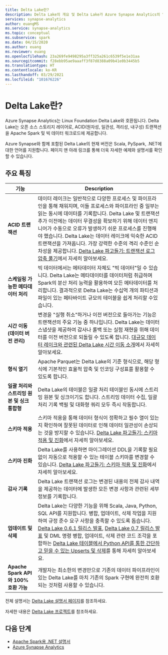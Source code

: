 ```yaml
---
title: Delta Lake란?
description: Delta Lake의 개요 및 Delta Lake가 Azure Synapse Analytics의 일부로 작동하는 방식
services: synapse-analytics
author: euangMS
ms.service: synapse-analytics
ms.topic: conceptual
ms.subservice: spark
ms.date: 04/15/2020
ms.author: euang
ms.reviewer: euang
ms.openlocfilehash: 23a269fe9498295a3ff325a261c6539f5e1e31aa
ms.sourcegitcommit: f28ebb95ae9aaaff3f87d8388a09b41e0b3445b5
ms.translationtype: HT
ms.contentlocale: ko-KR
ms.lasthandoff: 03/29/2021
ms.locfileid: "101676226"
---
```

# <a name="what-is-delta-lake"></a>Delta Lake란?

Azure Synapse Analytics는 Linux Foundation Delta Lake와 호환됩니다. Delta Lake는 오픈 소스 스토리지 레이어로, ACID(원자성, 일관성, 격리성, 내구성) 트랜잭션을 Apache Spark 및 빅 데이터 워크로드에 제공합니다.

Azure Synapse와 함께 포함된 Delta Lake의 현재 버전은 Scala, PySpark, .NET에 대한 언어를 지원합니다. 페이지 맨 아래 링크를 통해 더욱 자세한 예제와 설명서를 확인할 수 있습니다.

## <a name="key-features"></a>주요 특징

| 기능 | Description |
| --- | --- |
| **ACID 트랜잭션** | 데이터 레이크는 일반적으로 다양한 프로세스 및 파이프라인을 통해 채워지며, 이들 프로세스와 파이프라인 중 일부는 읽는 동시에 데이터를 기록합니다. Delta Lake 및 트랜잭션 추가 이전에는 데이터 무결성을 확보하기 위해 데이터 엔지니어가 수동으로 오류가 발생하기 쉬운 프로세스를 진행해야 했습니다. Delta Lake는 데이터 레이크에 익숙한 ACID 트랜잭션을 가져옵니다. 가장 강력한 수준의 격리 수준인 순차성을 제공합니다. [Delta Lake 파고들기: 트랜잭션 로그 압축 풀기](https://databricks.com/blog/2019/08/21/diving-into-delta-lake-unpacking-the-transaction-log.html)에서 자세히 알아보세요.|
| **스케일링 가능한 메타데이터 처리** | 빅 데이터에서는 메타데이터 자체도 "빅 데이터"일 수 있습니다. Delta Lake는 메타데이터를 데이터처럼 취급하며 Spark의 분산 처리 능력을 활용하여 모든 메타데이터를 처리합니다. 결과적으로 Delta Lake는 수십억 개의 파티션과 파일이 있는 페타바이트 규모의 테이블을 쉽게 처리할 수 ​​있습니다. |
| **시간 이동(데이터 버전 관리)** | 변경을 "실행 취소"하거나 이전 버전으로 돌아가는 기능은 트랜잭션의 주요 기능 중 하나입니다. Delta Lake는 데이터 스냅샷을 제공하여 감사나 롤백 또는 실험 재현을 위해 데이터를 이전 버전으로 되돌릴 수 있도록 합니다. [대규모 데이터 레이크와 관련된 Delta Lake 시간 이동 소개](https://databricks.com/blog/2019/02/04/introducing-delta-time-travel-for-large-scale-data-lakes.html)에서 자세히 알아보세요. |
| **형식 열기** | Apache Parquet는 Delta Lake의 기준 형식으로, 해당 형식에 기본적인 효율적 압축 및 인코딩 구성표를 활용할 수 있도록 합니다. |
| **일괄 처리와 스트리밍 원본 및 싱크 통합형** | Delta Lake의 테이블은 일괄 처리 테이블인 동시에 스트리밍 원본 및 싱크이기도 합니다. 스트리밍 데이터 수집, 일괄 처리 기록 백필 및 대화형 쿼리 모두 즉시 작동합니다. |
| **스키마 적용** | 스키마 적용을 통해 데이터 형식이 정확하고 필수 열이 있는지 확인하여 잘못된 데이터로 인해 데이터 일관성이 손상되는 것을 방지할 수 있습니다. [Delta Lake 파고들기: 스키마 적용 및 진화](https://databricks.com/blog/2019/09/24/diving-into-delta-lake-schema-enforcement-evolution.html)에서 자세히 알아보세요. |
| **스키마 진화** | Delta Lake를 사용하면 마이그레이션 DDL을 기록할 필요 없이 자동으로 적용할 수 있는 테이블 스키마를 변경할 수 있습니다. [Delta Lake 파고들기: 스키마 적용 및 진화](https://databricks.com/blog/2019/09/24/diving-into-delta-lake-schema-enforcement-evolution.html)에서 자세히 알아보세요. |
| **감사 기록** | Delta Lake 트랜잭션 로그는 변경된 내용의 전체 감사 내역을 제공하는 데이터에 발생한 모든 변경 사항과 관련된 세부 정보를 기록합니다. |
| **업데이트 및 삭제** | Delta Lake는 다양한 기능을 위해 Scala, Java, Python, SQL API를 지원합니다. 병합, 업데이트, 삭제 작업을 지원하여 규정 준수 요구 사항을 충족할 수 있도록 돕습니다. [Delta Lake 0.6.1 릴리스 발표](https://delta.io/news/delta-lake-0-6-1-released/),  [Delta Lake 0.7 릴리스 발표](https://delta.io/news/delta-lake-0-7-0-released/) 및 DML 명령 병합, 업데이트, 삭제 관련 코드 조각을 포함하는 [Delta Lake 테이블에서 Python API를 통한 간단하고 믿을 수 있는 Upserts 및 삭제](https://databricks.com/blog/2019/10/03/simple-reliable-upserts-and-deletes-on-delta-lake-tables-using-python-apis.html)를 통해 자세히 알아보세요. |
| **Apache Spark API와 100% 호환 가능** | 개발자는 최소한의 변경만으로 기존의 데이터 파이프라인이 있는 Delta Lake를 마치 기존의 Spark 구현에 완전히 호환되는 것처럼 사용할 수 있습니다. |

전체 설명서는 [Delta Lake 설명서 페이지](https://docs.delta.io/latest/delta-intro.html)를 참조하세요.

자세한 내용은 [Delta Lake 프로젝트](https://github.com/delta-io/delta)를 참조하세요.

## <a name="next-steps"></a>다음 단계

- [Apache Spark용 .NET 설명서](/dotnet/spark)
- [Azure Synapse Analytics](../index.yml)